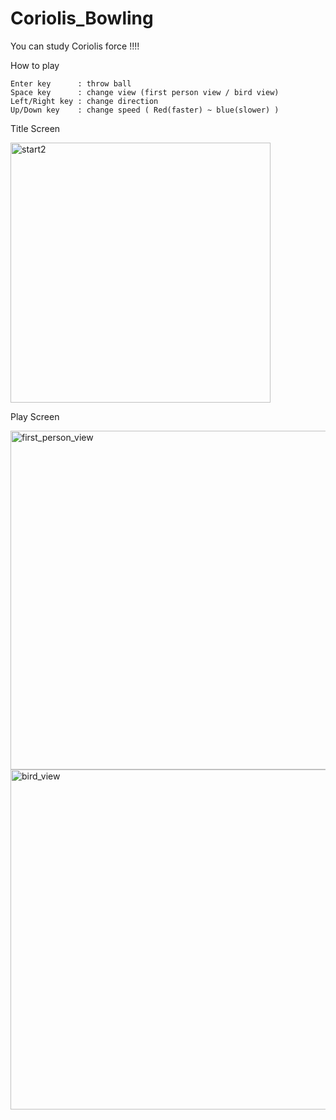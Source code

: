 # Coriolis_Bowling

You can study Coriolis force !!!!

How to play  

    Enter key      : throw ball  
    Space key      : change view (first person view / bird view)  
    Left/Right key : change direction  
    Up/Down key    : change speed ( Red(faster) ~ blue(slower) )


Title Screen

<img width="416" alt="start2" src="https://user-images.githubusercontent.com/26996041/27760733-ec2b2af6-5e89-11e7-9db8-61704ac9a62a.png">

  
  
Play Screen

<img width="542" alt="first_person_view" src="https://user-images.githubusercontent.com/26996041/27760712-5f307cd2-5e89-11e7-8f17-9eae299248ef.png">

<img width="544" alt="bird_view" src="https://user-images.githubusercontent.com/26996041/27760717-70e6c652-5e89-11e7-9fcd-64953acbd228.png">



